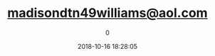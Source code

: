 ---
index: 5087
title: "madisondtn49williams@aol.com"
subtitle: ""
author: 0
date: "2018-10-16 18:28:05"
date_gmt: "2018-10-16 16:28:05"
excerpt: ""
content: "madisondtn49williams@aol.com\nMadison Williams"
status: "publish"
comment_status: "closed"
name: "madisondtn49williams-aol-com"
modified: "2018-10-16 18:28:05"
modified_gmt: "2018-10-16 16:28:05"
content_filtered: ""
parent: 0
guid: "https://www.artkidsfoundation.org/?type=flamingo_contact&p=5087"
type: "flamingo_contact"
comment_count: 0
categories: []
tags: []
---